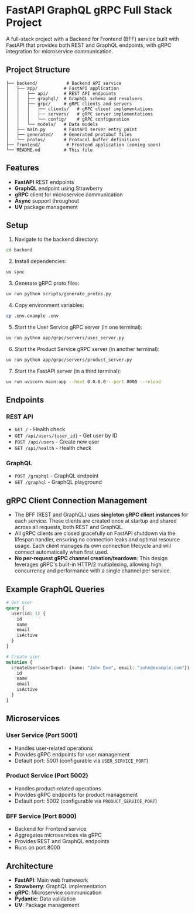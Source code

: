 # FastAPI GraphQL gRPC Full Stack Project

A full-stack project with a Backend for Frontend (BFF) service built with FastAPI that provides both REST and GraphQL endpoints, with gRPC integration for microservice communication.

## Project Structure

```
├── backend/           # Backend API service
│   ├── app/          # FastAPI application
│   │   ├── api/      # REST API endpoints
│   │   ├── graphql/  # GraphQL schema and resolvers
│   │   ├── grpc/     # gRPC clients and servers
│   │   │   ├── clients/   # gRPC client implementations
│   │   │   ├── servers/   # gRPC server implementations
│   │   │   └── config/    # gRPC configuration
│   │   └── models/   # Data models
│   ├── main.py       # FastAPI server entry point
│   ├── generated/    # Generated protobuf files
│   └── protos/       # Protocol buffer definitions
├── frontend/          # Frontend application (coming soon)
└── README.md         # This file
```

## Features

- **FastAPI** REST endpoints
- **GraphQL** endpoint using Strawberry
- **gRPC** client for microservice communication
- **Async** support throughout
- **UV** package management

## Setup

1. Navigate to the backend directory:
```bash
cd backend
```

2. Install dependencies:
```bash
uv sync
```

3. Generate gRPC proto files:
```bash
uv run python scripts/generate_protos.py
```

4. Copy environment variables:
```bash
cp .env.example .env
```

5. Start the User Service gRPC server (in one terminal):
```bash
uv run python app/grpc/servers/user_server.py
```

6. Start the Product Service gRPC server (in another terminal):
```bash
uv run python app/grpc/servers/product_server.py
```

7. Start the FastAPI server (in a third terminal):
```bash
uv run uvicorn main:app --host 0.0.0.0 --port 8000 --reload
```

## Endpoints

### REST API
- `GET /` - Health check
- `GET /api/users/{user_id}` - Get user by ID
- `POST /api/users` - Create new user
- `GET /api/health` - Health check

### GraphQL
- `POST /graphql` - GraphQL endpoint
- `GET /graphql` - GraphQL playground

## gRPC Client Connection Management

- The BFF (REST and GraphQL) uses **singleton gRPC client instances** for each service. These clients are created once at startup and shared across all requests, both REST and GraphQL.
- All gRPC clients are closed gracefully on FastAPI shutdown via the lifespan handler, ensuring no connection leaks and optimal resource usage. Each client manages its own connection lifecycle and will connect automatically when first used.
- **No per-request gRPC channel creation/teardown**: This design leverages gRPC's built-in HTTP/2 multiplexing, allowing high concurrency and performance with a single channel per service.

## Example GraphQL Queries

```graphql
# Get user
query {
  user(id: 1) {
    id
    name
    email
    isActive
  }
}

# Create user
mutation {
  createUser(userInput: {name: "John Doe", email: "john@example.com"}) {
    id
    name
    email
    isActive
  }
}
```

## Microservices

### User Service (Port 5001)
- Handles user-related operations
- Provides gRPC endpoints for user management
- Default port: 5001 (configurable via `USER_SERVICE_PORT`)

### Product Service (Port 5002)
- Handles product-related operations
- Provides gRPC endpoints for product management
- Default port: 5002 (configurable via `PRODUCT_SERVICE_PORT`)

### BFF Service (Port 8000)
- Backend for Frontend service
- Aggregates microservices via gRPC
- Provides REST and GraphQL endpoints
- Runs on port 8000

## Architecture

- **FastAPI**: Main web framework
- **Strawberry**: GraphQL implementation
- **gRPC**: Microservice communication
- **Pydantic**: Data validation
- **UV**: Package management
